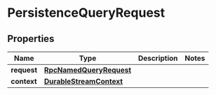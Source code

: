 # PersistenceQueryRequest

## Properties
Name | Type | Description | Notes
------------ | ------------- | ------------- | -------------
**request** | [**RpcNamedQueryRequest**](RpcNamedQueryRequest.md) |  | 
**context** | [**DurableStreamContext**](DurableStreamContext.md) |  | 
